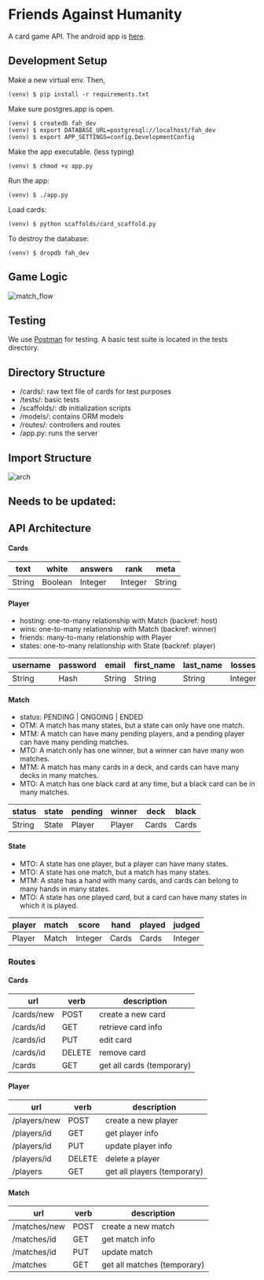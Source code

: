 # Friends Against Humanity
A card game API. The android app is [here](https://github.com/25cf/friends-against-humanity-android).

## Development Setup
Make a new virtual env. Then,
<pre><code>(venv) $ pip install -r requirements.txt</code></pre>

Make sure postgres.app is open.
<pre><code>(venv) $ createdb fah_dev
(venv) $ export DATABASE_URL=postgresql://localhost/fah_dev
(venv) $ export APP_SETTINGS=config.DevelopmentConfig</code></pre>

Make the app executable. (less typing)
<pre><code>(venv) $ chmod +x app.py</code></pre>

Run the app:
<pre><code>(venv) $ ./app.py</code></pre>

Load cards:
<pre><code>(venv) $ python scaffolds/card_scaffold.py</code></pre>

To destroy the database:
<pre><code>(venv) $ dropdb fah_dev</code></pre>

## Game Logic
![match_flow](./concepts/match_flow.png)

## Testing
We use [Postman](www.getpostman.com) for testing. A basic test suite is located in the tests directory.

## Directory Structure
- /cards/: raw text file of cards for test purposes
- /tests/: basic tests
- /scaffolds/: db initialization scripts
- /models/: contains ORM models
- /routes/: controllers and routes
- /app.py: runs the server

## Import Structure
![arch](./concepts/architecture.png)

## Needs to be updated:
## API Architecture
#### Cards

|text  |white  |answers|rank   |meta
|------|-------|-------|-------|------
|String|Boolean|Integer|Integer|String

#### Player
- hosting: one-to-many relationship with Match (backref: host)
- wins: one-to-many relationship with Match (backref: winner)
- friends: many-to-many relationship with Player
- states: one-to-many relationship with State (backref: player)

|username|password|email |first_name|last_name|losses |hosting|wins |friends|states|
|--------|--------|------|----------|---------|-------|-------|-----|-------|------|
|String  |Hash    |String|String    |String   |Integer|Match  |Match|Player |State |

#### Match
- status: PENDING | ONGOING | ENDED
- OTM: A match has many states, but a state can only have one match.
- MTM: A match can have many pending players, and a pending player can have many pending matches.
- MTO: A match only has one winner, but a winner can have many won matches.
- MTM: A match has many cards in a deck, and cards can have many decks in many matches.
- MTO: A match has one black card at any time, but a black card can be in many matches.

|status|state|pending|winner|deck |black|
|------|-----|-------|------|-----|-----|
|String|State|Player |Player|Cards|Cards|

#### State
- MTO: A state has one player, but a player can have many states.
- MTO: A state has one match, but a match has many states.
- MTM: A state has a hand with many cards, and cards can belong to many hands in many states.
- MTO: A state has one played card, but a card can have many states in which it is played.

|player|match|score  |hand   |played|judged |
|------|-----|-------|-------|------|-------|
|Player|Match|Integer|Cards  |Cards |Integer|

### Routes
#### Cards
|url       |verb  |description              |
|----------|------|-------------------------|
|/cards/new|POST  |create a new card        |
|/cards/id |GET   |retrieve card info       |
|/cards/id |PUT   |edit card                |
|/cards/id |DELETE|remove card              |
|/cards    |GET   |get all cards (temporary)|

#### Player
|url         |verb  |description                |
|------------|------|---------------------------|
|/players/new|POST  |create a new player        |
|/players/id |GET   |get player info            |
|/players/id |PUT   |update player info         |
|/players/id |DELETE|delete a player            |
|/players    |GET   |get all players (temporary)|

#### Match
|url         |verb|description                |
|------------|----|---------------------------|
|/matches/new|POST|create a new match         |
|/matches/id |GET |get match info             |
|/matches/id |PUT |update match               |
|/matches    |GET |get all matches (temporary)|
